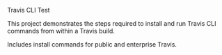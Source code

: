 Travis CLI Test

This project demonstrates the steps required to install and run Travis CLI commands from within a Travis build.

Includes install commands for public and enterprise Travis.
